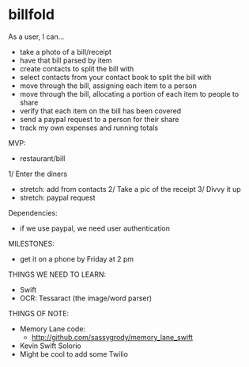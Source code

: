 billfold
========

As a user, I can...
- take a photo of a bill/receipt
- have that bill parsed by item
- create contacts to split the bill with
- select contacts from your contact book to split the bill with
- move through the bill, assigning each item to a person
- move through the bill, allocating a portion of each item to people to share
- verify that each item on the bill has been covered
- send a paypal request to a person for their share
- track my own expenses and running totals

MVP:
- restaurant/bill

1/ Enter the diners
  - stretch: add from contacts
2/ Take a pic of the receipt 
3/ Divvy it up
  - stretch: paypal request

  Dependencies:
  - if we use paypal, we need user authentication

MILESTONES:
- get it on a phone by Friday at 2 pm

THINGS WE NEED TO LEARN:
- Swift
- OCR: Tessaract (the image/word parser)

THINGS OF NOTE:
- Memory Lane code:
  - http://github.com/sassygrody/memory_lane_swift
- Kevin Swift Solorio
- Might be cool to add some Twilio
